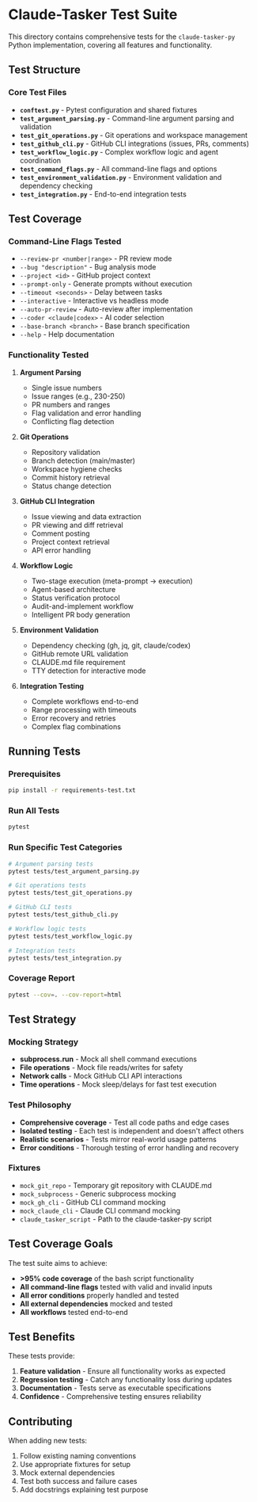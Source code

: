 # Claude-Tasker Test Suite

This directory contains comprehensive tests for the `claude-tasker-py` Python implementation, covering all features and functionality.

## Test Structure

### Core Test Files

- **`conftest.py`** - Pytest configuration and shared fixtures
- **`test_argument_parsing.py`** - Command-line argument parsing and validation
- **`test_git_operations.py`** - Git operations and workspace management  
- **`test_github_cli.py`** - GitHub CLI integrations (issues, PRs, comments)
- **`test_workflow_logic.py`** - Complex workflow logic and agent coordination
- **`test_command_flags.py`** - All command-line flags and options
- **`test_environment_validation.py`** - Environment validation and dependency checking
- **`test_integration.py`** - End-to-end integration tests

## Test Coverage

### Command-Line Flags Tested
- `--review-pr <number|range>` - PR review mode
- `--bug "description"` - Bug analysis mode
- `--project <id>` - GitHub project context
- `--prompt-only` - Generate prompts without execution
- `--timeout <seconds>` - Delay between tasks
- `--interactive` - Interactive vs headless mode
- `--auto-pr-review` - Auto-review after implementation
- `--coder <claude|codex>` - AI coder selection
- `--base-branch <branch>` - Base branch specification
- `--help` - Help documentation

### Functionality Tested
1. **Argument Parsing**
   - Single issue numbers
   - Issue ranges (e.g., 230-250)
   - PR numbers and ranges
   - Flag validation and error handling
   - Conflicting flag detection

2. **Git Operations**
   - Repository validation
   - Branch detection (main/master)
   - Workspace hygiene checks
   - Commit history retrieval
   - Status change detection

3. **GitHub CLI Integration**
   - Issue viewing and data extraction
   - PR viewing and diff retrieval
   - Comment posting
   - Project context retrieval
   - API error handling

4. **Workflow Logic**
   - Two-stage execution (meta-prompt → execution)
   - Agent-based architecture
   - Status verification protocol
   - Audit-and-implement workflow
   - Intelligent PR body generation

5. **Environment Validation**
   - Dependency checking (gh, jq, git, claude/codex)
   - GitHub remote URL validation
   - CLAUDE.md file requirement
   - TTY detection for interactive mode

6. **Integration Testing**
   - Complete workflows end-to-end
   - Range processing with timeouts
   - Error recovery and retries
   - Complex flag combinations

## Running Tests

### Prerequisites
```bash
pip install -r requirements-test.txt
```

### Run All Tests
```bash
pytest
```

### Run Specific Test Categories
```bash
# Argument parsing tests
pytest tests/test_argument_parsing.py

# Git operations tests  
pytest tests/test_git_operations.py

# GitHub CLI tests
pytest tests/test_github_cli.py

# Workflow logic tests
pytest tests/test_workflow_logic.py

# Integration tests
pytest tests/test_integration.py
```

### Coverage Report
```bash
pytest --cov=. --cov-report=html
```

## Test Strategy

### Mocking Strategy
- **subprocess.run** - Mock all shell command executions
- **File operations** - Mock file reads/writes for safety
- **Network calls** - Mock GitHub CLI API interactions
- **Time operations** - Mock sleep/delays for fast test execution

### Test Philosophy
- **Comprehensive coverage** - Test all code paths and edge cases
- **Isolated testing** - Each test is independent and doesn't affect others
- **Realistic scenarios** - Tests mirror real-world usage patterns
- **Error conditions** - Thorough testing of error handling and recovery

### Fixtures
- `mock_git_repo` - Temporary git repository with CLAUDE.md
- `mock_subprocess` - Generic subprocess mocking
- `mock_gh_cli` - GitHub CLI command mocking
- `mock_claude_cli` - Claude CLI command mocking
- `claude_tasker_script` - Path to the claude-tasker-py script

## Test Coverage Goals

The test suite aims to achieve:
- **>95% code coverage** of the bash script functionality
- **All command-line flags** tested with valid and invalid inputs
- **All error conditions** properly handled and tested
- **All external dependencies** mocked and tested
- **All workflows** tested end-to-end

## Test Benefits

These tests provide:
1. **Feature validation** - Ensure all functionality works as expected
2. **Regression testing** - Catch any functionality loss during updates
3. **Documentation** - Tests serve as executable specifications
4. **Confidence** - Comprehensive testing ensures reliability

## Contributing

When adding new tests:
1. Follow existing naming conventions
2. Use appropriate fixtures for setup
3. Mock external dependencies
4. Test both success and failure cases
5. Add docstrings explaining test purpose